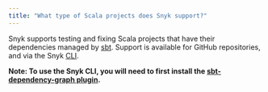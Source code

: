 ```yaml
---
title: "What type of Scala projects does Snyk support?"
---
```

Snyk supports testing and fixing Scala projects that have their dependencies managed by [sbt](http://www.scala-sbt.org/). Support is available for GitHub repositories, and via the Snyk [CLI](/docs/using-snyk/).

**Note: To use the Snyk CLI, you will need to first install the [sbt-dependency-graph plugin](https://github.com/jrudolph/sbt-dependency-graph).**